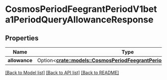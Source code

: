 # CosmosPeriodFeegrantPeriodV1beta1PeriodQueryAllowanceResponse

## Properties

Name | Type | Description | Notes
------------ | ------------- | ------------- | -------------
**allowance** | Option<[**crate::models::CosmosPeriodFeegrantPeriodV1beta1PeriodGrant**](cosmos.feegrant.v1beta1.Grant.md)> |  | [optional]

[[Back to Model list]](../README.md#documentation-for-models) [[Back to API list]](../README.md#documentation-for-api-endpoints) [[Back to README]](../README.md)


